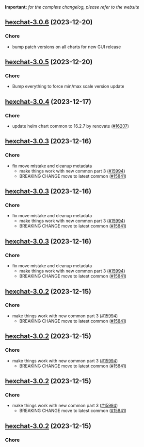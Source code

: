 **Important:**
*for the complete changelog, please refer to the website*




## [hexchat-3.0.6](https://github.com/truecharts/charts/compare/hexchat-3.0.5...hexchat-3.0.6) (2023-12-20)

### Chore

- bump patch versions on all charts for new GUI release
  
  


## [hexchat-3.0.5](https://github.com/truecharts/charts/compare/hexchat-3.0.4...hexchat-3.0.5) (2023-12-20)

### Chore

- Bump everything to force min/max scale version update
  
  


## [hexchat-3.0.4](https://github.com/truecharts/charts/compare/hexchat-3.0.3...hexchat-3.0.4) (2023-12-17)

### Chore

- update helm chart common to 16.2.7 by renovate ([#16207](https://github.com/truecharts/charts/issues/16207))
  
  


## [hexchat-3.0.3](https://github.com/truecharts/charts/compare/hexchat-2.0.12...hexchat-3.0.3) (2023-12-16)

### Chore

- fix move mistake and cleanup metadata
  - make things work with new common part 3 ([#15994](https://github.com/truecharts/charts/issues/15994))
  - BREAKING CHANGE move to latest common ([#15841](https://github.com/truecharts/charts/issues/15841))
  
  


## [hexchat-3.0.3](https://github.com/truecharts/charts/compare/hexchat-2.0.12...hexchat-3.0.3) (2023-12-16)

### Chore

- fix move mistake and cleanup metadata
  - make things work with new common part 3 ([#15994](https://github.com/truecharts/charts/issues/15994))
  - BREAKING CHANGE move to latest common ([#15841](https://github.com/truecharts/charts/issues/15841))
  
  


## [hexchat-3.0.3](https://github.com/truecharts/charts/compare/hexchat-2.0.12...hexchat-3.0.3) (2023-12-16)

### Chore

- fix move mistake and cleanup metadata
  - make things work with new common part 3 ([#15994](https://github.com/truecharts/charts/issues/15994))
  - BREAKING CHANGE move to latest common ([#15841](https://github.com/truecharts/charts/issues/15841))
  
  


## [hexchat-3.0.2](https://github.com/truecharts/charts/compare/hexchat-2.0.12...hexchat-3.0.2) (2023-12-15)

### Chore

- make things work with new common part 3 ([#15994](https://github.com/truecharts/charts/issues/15994))
  - BREAKING CHANGE move to latest common ([#15841](https://github.com/truecharts/charts/issues/15841))
  
  


## [hexchat-3.0.2](https://github.com/truecharts/charts/compare/hexchat-2.0.12...hexchat-3.0.2) (2023-12-15)

### Chore

- make things work with new common part 3 ([#15994](https://github.com/truecharts/charts/issues/15994))
  - BREAKING CHANGE move to latest common ([#15841](https://github.com/truecharts/charts/issues/15841))
  
  


## [hexchat-3.0.2](https://github.com/truecharts/charts/compare/hexchat-2.0.12...hexchat-3.0.2) (2023-12-15)

### Chore

- make things work with new common part 3 ([#15994](https://github.com/truecharts/charts/issues/15994))
  - BREAKING CHANGE move to latest common ([#15841](https://github.com/truecharts/charts/issues/15841))
  
  


## [hexchat-3.0.2](https://github.com/truecharts/charts/compare/hexchat-2.0.12...hexchat-3.0.2) (2023-12-15)

### Chore
